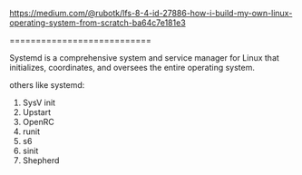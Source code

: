 https://medium.com/@rubotk/lfs-8-4-id-27886-how-i-build-my-own-linux-operating-system-from-scratch-ba64c7e181e3

===========================

Systemd is a comprehensive system and service manager for Linux that initializes, coordinates, and oversees the entire operating system.

others like systemd:
1. SysV init
2. Upstart
3. OpenRC
4. runit
5. s6
6. sinit
7. Shepherd
